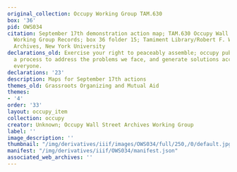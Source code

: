 ```yaml
---
original_collection: Occupy Working Group TAM.630
box: '36'
pid: OWS034
citation: September 17th demonstration action map; TAM.630 Occupy Wall Street Archives
  Working Group Records; box 36 folder 15; Tamiment Library/Robert F. Wagner Labor
  Archives, New York University
declarations_old: Exercise your right to peaceably assemble; occupy public space;  create
  a process to address the problems we face, and generate solutions accessible to
  everyone.
declarations: '23'
description: Maps for September 17th actions
themes_old: Grassroots Organizing and Mutual Aid
themes:
- '4'
order: '33'
layout: occupy_item
collection: occupy
creator: Unknown; Occupy Wall Street Archives Working Group
label: ''
image_description: ''
thumbnail: "/img/derivatives/iiif/images/OWS034/full/250,/0/default.jpg"
manifest: "/img/derivatives/iiif/OWS034/manifest.json"
associated_web_archives: ''
---
```

